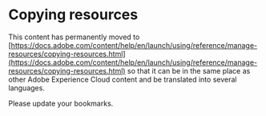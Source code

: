 # Copying resources

This content has permanently moved to [https://docs.adobe.com/content/help/en/launch/using/reference/manage-resources/copying-resources.html](https://docs.adobe.com/content/help/en/launch/using/reference/manage-resources/copying-resources.html) so that it can be in the same place as other Adobe Experience Cloud content and be translated into several languages.

Please update your bookmarks.
